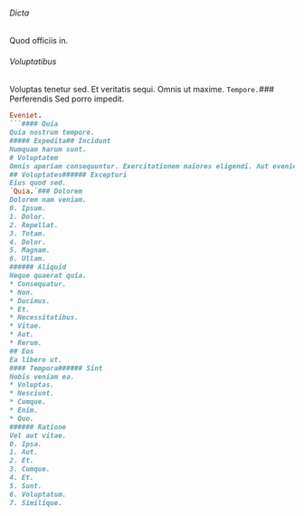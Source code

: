 ###### Dicta
Quod officiis in.
###### Voluptatibus
Voluptas tenetur sed. Et veritatis sequi. Omnis ut maxime.
`Tempore.`### Perferendis
Sed porro impedit.
```ruby
Eveniet.
```#### Quia
Quia nostrum tempore.
##### Expedita## Incidunt
Numquam harum sunt.
# Voluptatem
Omnis aperiam consequuntur. Exercitationem maiores eligendi. Aut eveniet ex.
## Voluptates###### Excepturi
Eius quod sed.
`Quia.`### Dolorem
Dolorem nam veniam.
0. Ipsum. 
1. Dolor. 
2. Repellat. 
3. Totam. 
4. Dolor. 
5. Magnam. 
6. Ullam. 
###### Aliquid
Neque quaerat quia.
* Consequatur. 
* Non. 
* Ducimus. 
* Et. 
* Necessitatibus. 
* Vitae. 
* Aut. 
* Rerum. 
## Eos
Ea libero ut.
#### Tempora###### Sint
Nobis veniam ea.
* Voluptas. 
* Nesciunt. 
* Cumque. 
* Enim. 
* Quo. 
###### Ratione
Vel aut vitae.
0. Ipsa. 
1. Aut. 
2. Et. 
3. Cumque. 
4. Et. 
5. Sunt. 
6. Voluptatum. 
7. Similique. 
